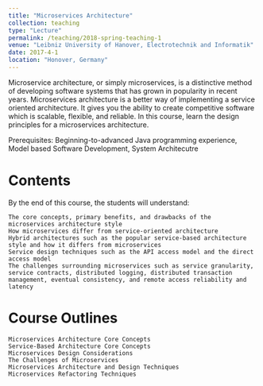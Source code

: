 ```yaml
---
title: "Microservices Architecture"
collection: teaching
type: "Lecture"
permalink: /teaching/2018-spring-teaching-1
venue: "Leibniz University of Hanover, Electrotechnik and Informatik"
date: 2017-4-1
location: "Honover, Germany"
---
```

Microservice architecture, or simply microservices, is a distinctive method of developing software systems that has grown in popularity in recent years. Microservices architecture is a better way of implementing a service oriented architecture. It gives you the ability to create competitive software which is scalable, flexible, and reliable. In this course, learn the design principles for a microservices architecture.

Prerequisites: Beginning-to-advanced Java programming experience, Model based Software Development, System Architecutre

Contents
======

By the end of this course, the students will understand:

    The core concepts, primary benefits, and drawbacks of the microservices architecture style
    How microservices differ from service-oriented architecture
    Hybrid architectures such as the popular service-based architecture style and how it differs from microservices
    Service design techniques such as the API access model and the direct access model
    The challenges surrounding microservices such as service granularity, service contracts, distributed logging, distributed transaction management, eventual consistency, and remote access reliability and latency





Course Outlines
======
    Microservices Architecture Core Concepts
    Service-Based Architecture Core Concepts
    Microservices Design Considerations
    The Challenges of Microservices
    Microservices Architecture and Design Techniques
    Microservices Refactoring Techniques

